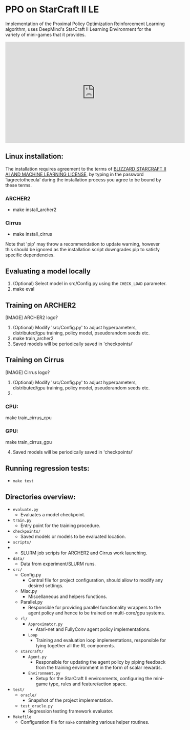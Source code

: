 ﻿# PPO on StarCraft II LE
Implementation of the Proximal Policy Optimization Reinforcement Learning algorithm, uses DeepMind's StarCraft II Learning Environment for the variety of mini-games that it provides.

<iframe width="560" height="315" src="https://www.youtube.com/embed/uk2abOIxBak" title="YouTube video player" frameborder="0" allow="accelerometer; autoplay; clipboard-write; encrypted-media; gyroscope; picture-in-picture; web-share" allowfullscreen></iframe>

## Linux installation:
The installation requires agreement to the terms of [BLIZZARD STARCRAFT II AI AND MACHINE LEARNING LICENSE](http://blzdistsc2-a.akamaihd.net/AI_AND_MACHINE_LEARNING_LICENSE.html), by typing in the password ‘iagreetotheeula’ during the installation process you agree to be bound by these terms.

### ARCHER2
* make install_archer2
### Cirrus
* make install_cirrus

Note that 'pip' may throw a recommendation to update warning, however this should be ignored as the installation script downgrades pip to satisfy specific dependencies.

## Evaluating a model locally
1. (Optional) Select model in src/Config.py using the `CHECK_LOAD` parameter.
2. make eval

## Training on ARCHER2
[IMAGE] ARCHER2 logo?
1. (Optional) Modify 'src/Config.py' to adjust hyperpameters, distributed/gpu training, policy model, pseudorandom seeds etc.
2. make train_archer2
3. Saved models will be periodically saved in 'checkpoints/'

## Training on Cirrus
[IMAGE] Cirrus logo?
1. (Optional) Modify 'src/Config.py' to adjust hyperpameters, distributed/gpu training, policy model, pseudorandom seeds etc.
2. 
### CPU:
make train_cirrus_cpu
### GPU:
make train_cirrus_gpu

4. Saved models will be periodically saved in 'checkpoints/'

## Running regression tests:
* `make test`
  
## Directories overview:
- `evaluate.py`
	* Evaluates a model checkpoint.
- `train.py`
	* Entry point for the training procedure.
- `checkpoints/`
	* Saved models or models to be evaluated location.
- `scripts/`
-	* SLURM job scripts for ARCHER2 and Cirrus work launching.
- `data/`
	* Data from experiment/SLURM runs.
- `src/`
	* Config.py
		- Central file for project configuration, should allow to modify any desired settings.
	* Misc.py
		- Miscellaneous and helpers functions.
	* Parallel.py
		- Responsible for providing parallel functionality wrappers to the agent policy and hence to be trained on multi-core/gpu systems.
	* `rl/`
		- `Approximator.py`
			* Atari-net and FullyConv agent policy implementations.
		- `Loop`
			* Training and evaluation loop implementations, responsible for tying together all the RL components.
	* `starcraft/`
		- `Agent.py`
			* Responsible for updating the agent policy by piping feedback from the training environment in the form of scalar rewards.
		- `Environment.py`
			* Setup for the StarCraft II environments, configuring the mini-game type, rules and feature/action space.
- `test/`
	* `oracle/`
		- Snapshot of the project implementation.
	* `test_oracle.py`
		- Regression testing framework evaluator.
- `Makefile`
	* Configuration file for `make` containing various helper routines.



